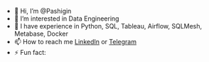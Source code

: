 - 👋 Hi, I’m @Pashigin
- 👀 I’m interested in Data Engineering
- 🌱 I have experience in Python, SQL, Tableau, Airflow, SQLMesh, Metabase, Docker
- 📫 How to reach me [LinkedIn](https://www.linkedin.com/in/ivan-pashigin) or [Telegram](t.me/pashigin)
- ⚡ Fun fact:  

<!---
Pashigin/Pashigin is a ✨ special ✨ repository because its `README.md` (this file) appears on your GitHub profile.
You can click the Preview link to take a look at your changes.
--->
